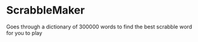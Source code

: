 # ScrabbleMaker
Goes through a dictionary of 300000 words to find the best scrabble word for you to play
